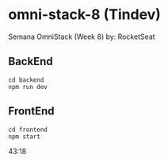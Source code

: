 # omni-stack-8 (Tindev)
Semana OmniStack (Week 8) by: RocketSeat

## BackEnd
```shell
cd backend
npm run dev
```

## FrontEnd

```shell
cd frontend
npm start
```



43:18
